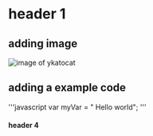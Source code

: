 # header 1 
## adding image
![image of ykatocat](https://octodex.github.com/images/yaktocat.png)
## adding a example code
'''javascript
var myVar = " Hello world";
'''
#### header 4

